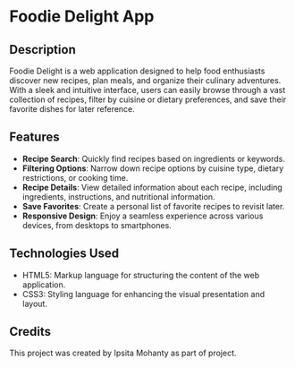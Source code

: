 # Foodie Delight App



## Description

Foodie Delight is a web application designed to help food enthusiasts discover new recipes, plan meals, and organize their culinary adventures. With a sleek and intuitive interface, users can easily browse through a vast collection of recipes, filter by cuisine or dietary preferences, and save their favorite dishes for later reference.

## Features

- **Recipe Search**: Quickly find recipes based on ingredients or keywords.
- **Filtering Options**: Narrow down recipe options by cuisine type, dietary restrictions, or cooking time.
- **Recipe Details**: View detailed information about each recipe, including ingredients, instructions, and nutritional information.
- **Save Favorites**: Create a personal list of favorite recipes to revisit later.
- **Responsive Design**: Enjoy a seamless experience across various devices, from desktops to smartphones.

## Technologies Used

- HTML5: Markup language for structuring the content of the web application.
- CSS3: Styling language for enhancing the visual presentation and layout.


## Credits

This project was created by Ipsita Mohanty as part of project.


